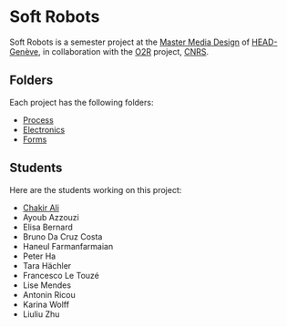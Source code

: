 # Soft Robots
Soft Robots is a semester project at the [Master Media Design]() of [HEAD-Genève](http://hesge.ch/head), in collaboration with the [O2R]() project, [CNRS]().

## Folders
Each project has the following folders:
- [Process](/process/readme.md)
- [Electronics](/electronics/readme.md)
- [Forms](/forms/readme.md)

## Students
Here are the students working on this project:

- [Chakir Ali]()
- Ayoub Azzouzi
- Elisa Bernard
- Bruno Da Cruz Costa
- Haneul Farmanfarmaian
- Peter Ha
- Tara Hächler
- Francesco Le Touzé
- Lise Mendes
- Antonin Ricou
- Karina Wolff
- Liuliu Zhu
